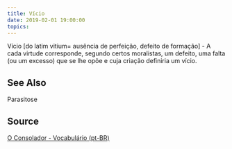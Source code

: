 ```yaml
---
title: Vício
date: 2019-02-01 19:00:00
topics:
---
```


Vício [do latim vitium= ausência de perfeição, defeito de formação] - A cada virtude corresponde, segundo certos moralistas, um defeito, uma falta (ou um excesso) que se lhe opõe e cuja criação definiria um vício.

## See Also
Parasitose

## Source
[O Consolador - Vocabulário (pt-BR)](http://www.oconsolador.com.br/linkfixo/vocabulario/principal.html)
